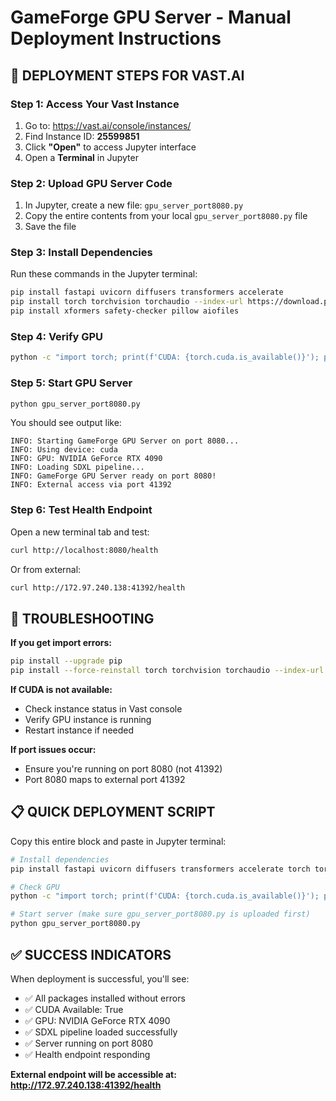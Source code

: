 # GameForge GPU Server - Manual Deployment Instructions

## 🚀 DEPLOYMENT STEPS FOR VAST.AI

### Step 1: Access Your Vast Instance
1. Go to: https://vast.ai/console/instances/
2. Find Instance ID: **25599851**
3. Click **"Open"** to access Jupyter interface
4. Open a **Terminal** in Jupyter

### Step 2: Upload GPU Server Code
1. In Jupyter, create a new file: `gpu_server_port8080.py`
2. Copy the entire contents from your local `gpu_server_port8080.py` file
3. Save the file

### Step 3: Install Dependencies
Run these commands in the Jupyter terminal:

```bash
pip install fastapi uvicorn diffusers transformers accelerate
pip install torch torchvision torchaudio --index-url https://download.pytorch.org/whl/cu118
pip install xformers safety-checker pillow aiofiles
```

### Step 4: Verify GPU
```bash
python -c "import torch; print(f'CUDA: {torch.cuda.is_available()}'); print(f'GPU: {torch.cuda.get_device_name(0) if torch.cuda.is_available() else \"None\"}')"
```

### Step 5: Start GPU Server
```bash
python gpu_server_port8080.py
```

You should see output like:
```
INFO: Starting GameForge GPU Server on port 8080...
INFO: Using device: cuda
INFO: GPU: NVIDIA GeForce RTX 4090
INFO: Loading SDXL pipeline...
INFO: GameForge GPU Server ready on port 8080!
INFO: External access via port 41392
```

### Step 6: Test Health Endpoint
Open a new terminal tab and test:
```bash
curl http://localhost:8080/health
```

Or from external:
```bash
curl http://172.97.240.138:41392/health
```

## 🔧 TROUBLESHOOTING

**If you get import errors:**
```bash
pip install --upgrade pip
pip install --force-reinstall torch torchvision torchaudio --index-url https://download.pytorch.org/whl/cu118
```

**If CUDA is not available:**
- Check instance status in Vast console
- Verify GPU instance is running
- Restart instance if needed

**If port issues occur:**
- Ensure you're running on port 8080 (not 41392)
- Port 8080 maps to external port 41392

## 📋 QUICK DEPLOYMENT SCRIPT

Copy this entire block and paste in Jupyter terminal:

```bash
# Install dependencies
pip install fastapi uvicorn diffusers transformers accelerate torch torchvision torchaudio --index-url https://download.pytorch.org/whl/cu118 xformers safety-checker pillow aiofiles

# Check GPU
python -c "import torch; print(f'CUDA: {torch.cuda.is_available()}'); print(f'GPU: {torch.cuda.get_device_name(0) if torch.cuda.is_available() else \"None\"}')"

# Start server (make sure gpu_server_port8080.py is uploaded first)
python gpu_server_port8080.py
```

## ✅ SUCCESS INDICATORS

When deployment is successful, you'll see:
- ✅ All packages installed without errors
- ✅ CUDA Available: True
- ✅ GPU: NVIDIA GeForce RTX 4090  
- ✅ SDXL pipeline loaded successfully
- ✅ Server running on port 8080
- ✅ Health endpoint responding

**External endpoint will be accessible at: http://172.97.240.138:41392/health**
